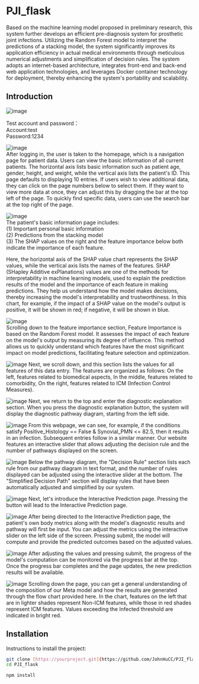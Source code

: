 # PJI_flask

Based on the machine learning model proposed in preliminary research, this system further develops an efficient pre-diagnosis system for prosthetic joint infections. Utilizing the Random Forest model to interpret the predictions of a stacking model, the system significantly improves its application efficiency in actual medical environments through meticulous numerical adjustments and simplification of decision rules. The system adopts an internet-based architecture, integrates front-end and back-end web application technologies, and leverages Docker container technology for deployment, thereby enhancing the system's portability and scalability.

## Introduction
![image](login.png)

Test account and password：  
Account:test  
Password:1234  

![image](index.png)  
After logging in, the user is taken to the homepage, which is a navigation page for patient data. Users can view the basic information of all current patients. The horizontal axis lists basic information such as patient age, gender, height, and weight, while the vertical axis lists the patient's ID. This page defaults to displaying 10 entries. If users wish to view additional data, they can click on the page numbers below to select them. If they want to view more data at once, they can adjust this by dragging the bar at the top left of the page. To quickly find specific data, users can use the search bar at the top right of the page.  


![image](basic_data_1.png)  
The patient's basic information page includes:  
(1) Important personal basic information  
(2) Predictions from the stacking model  
(3) The SHAP values on the right and the feature importance below both indicate the importance of each feature.  

Here, the horizontal axis of the SHAP value chart represents the SHAP values, while the vertical axis lists the names of the features. SHAP (SHapley Additive exPlanations) values are one of the methods for interpretability in machine learning models, used to explain the prediction results of the model and the importance of each feature in making predictions. They help us understand how the model makes decisions, thereby increasing the model's interpretability and trustworthiness. In this chart, for example, if the impact of a SHAP value on the model's output is positive, it will be shown in red; if negative, it will be shown in blue.  


![image](basic_data_2.png)  
Scrolling down to the feature importance section, Feature Importance is based on the Random Forest model. It assesses the impact of each feature on the model's output by measuring its degree of influence. This method allows us to quickly understand which features have the most significant impact on model predictions, facilitating feature selection and optimization.

![image](basic_data_3.png)
Next, we scroll down, and this section lists the values for all features of this data entry. The features are organized as follows:
On the left, features related to biomedical aspects,
In the middle, features related to comorbidity,
On the right, features related to ICM (Infection Control Measures).

![image](to_diagnosis.png)
Next, we return to the top and enter the diagnostic explanation section. When you press the diagnostic explanation button, the system will display the diagnostic pathway diagram, starting from the left side.

![image](diagnosis_1.png)
From this webpage, we can see, for example, if the conditions satisfy Positive_Histology == False & Synovial_PMN <= 82.5, then it results in an infection. Subsequent entries follow in a similar manner. Our website features an interactive slider that allows adjusting the decision rule and the number of pathways displayed on the screen.

![image](diagnosis_2.png)
Below the pathway diagram, the "Decision Rule" section lists each rule from our pathway diagram in text format, and the number of rules displayed can be adjusted using the interactive slider at the bottom. The "Simplified Decision Path" section will display rules that have been automatically adjusted and simplified by our system.

![image](to_interactive_prediction.png)
Next, let's introduce the Interactive Prediction page. Pressing the button will lead to the Interactive Prediction page.

![image](interactive_pred_1.png)
After being directed to the Interactive Prediction page, the patient's own body metrics along with the model's diagnostic results and pathway will first be input. You can adjust the metrics using the interactive slider on the left side of the screen. Pressing submit, the model will compute and provide the predicted outcomes based on the adjusted values.

![image](interactive_pred_2.png)
After adjusting the values and pressing submit, the progress of the model's computation can be monitored via the progress bar at the top. Once the progress bar completes and the page updates, the new prediction results will be available.

![image](interactive_pred_3.png)
Scrolling down the page, you can get a general understanding of the composition of our Meta model and how the results are generated through the flow chart provided here. In the chart, features on the left that are in lighter shades represent Non-ICM features, while those in red shades represent ICM features. Values exceeding the Infected threshold are indicated in bright red.

## Installation

Instructions to install the project:

```bash
git clone [https://yourproject.git](https://github.com/JohnHuCC/PJI_flask.git]
cd PJI_flask

npm install
```
